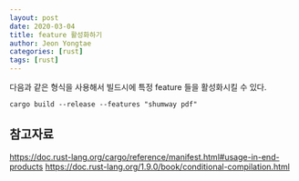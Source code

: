 ```yaml
---
layout: post
date: 2020-03-04 
title: feature 활성화하기
author: Jeon Yongtae
categories: [rust]
tags: [rust]
---
```


다음과 같은 형식을 사용해서 빌드시에 특정 feature 들을 활성화시킬 수 있다.

```
cargo build --release --features "shumway pdf"
```

## 참고자료
<https://doc.rust-lang.org/cargo/reference/manifest.html#usage-in-end-products>
<https://doc.rust-lang.org/1.9.0/book/conditional-compilation.html>
